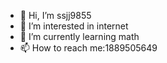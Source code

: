 - 👋 Hi, I’m ssjj9855
- 👀 I’m interested in internet
- 🌱 I’m currently learning math
- 📫 How to reach me:1889505649
<!---
ssjj9855/ssjj9855 is a ✨ special ✨ repository because its `README.md` (this file) appears on your GitHub profile.
You can click the Preview link to take a look at your changes.
--->
